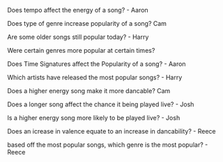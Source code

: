 Does tempo affect the energy of a song? - Aaron

Does type of genre increase popularity of a song? Cam

Are some older songs still popular today? - Harry

Were certain genres more popular at certain times?

Does Time Signatures affect the Popularity of a song? - Aaron

Which artists have released the most popular songs? - Harry

Does a higher energy song make it more dancable? Cam

Does a longer song affect the chance it being played live? - Josh

Is a higher energy song more likely to be played live? - Josh

Does an icrease in valence equate to an increase in dancability? - Reece

based off the most popular songs, which genre is the most popular? - Reece

